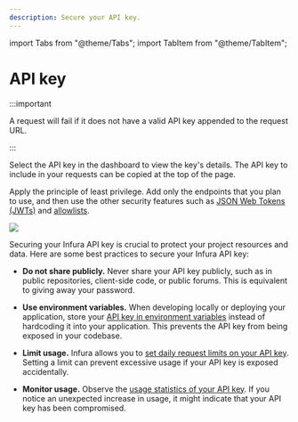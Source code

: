```yaml
---
description: Secure your API key.
---
```


import Tabs from "@theme/Tabs";
import TabItem from "@theme/TabItem";

# API key

:::important

A request will fail if it does not have a valid API key appended to the request URL.

:::

Select the API key in the dashboard to view the key's details. The API key to include in your requests can be
copied at the top of the page.

Apply the principle of least privilege. Add only the endpoints that you plan to use, and then use the other
security features such as [JSON Web Tokens (JWTs)](use-jwts.md) and [allowlists](use-an-allowlist.md).

<div class="left-align-container">
  <div class="img-large">
    <img
      src={require("../../../images/project_page.png").default}
    />
  </div>
</div>

Securing your Infura API key is crucial to protect your project resources and data. Here are some best practices to
secure your Infura API key:

- **Do not share publicly.** Never share your API key publicly, such as in public repositories, client-side code, or public
  forums. This is equivalent to giving away your password.

- **Use environment variables.** When developing locally or deploying your application, store your
  [API key in environment variables](../../../../../services/how-to/javascript-dotenv) instead of hardcoding it into
  your application. This prevents the API key from being exposed in your codebase.

- **Limit usage.** Infura allows you to [set daily request limits on your API key](set-rate-limits.md). Setting a limit can
  prevent excessive usage if your API key is exposed accidentally.

- **Monitor usage.** Observe the [usage statistics of your API key](../dashboard-stats.md). If you notice an unexpected
  increase in usage, it might indicate that your API key has been compromised.
